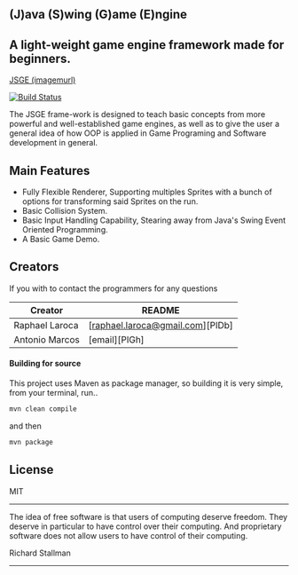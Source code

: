 ## (J)ava (S)wing (G)ame (E)ngine
## A light-weight game engine framework made for beginners.

[JSGE (imagemurl)](imagem)

[![Build Status](https://travis-ci.org/joemccann/dillinger.svg?branch=master)](https://travis-ci.org/joemccann/dillinger)

The JSGE frame-work is designed to teach basic concepts from more powerful and well-established game engines, as well
as to give the user a general idea of how OOP is applied in Game Programing and Software development in general.

## Main Features

- Fully Flexible Renderer, Supporting multiples Sprites with a bunch of options for transforming said Sprites on the run.
- Basic Collision System.
- Basic Input Handling Capability, Stearing away from Java's Swing Event Oriented Programming.
- A Basic Game Demo.

## Creators
If you with to contact the programmers for any questions

| Creator | README |
| ------ | ------ |
| Raphael Laroca | [raphael.laroca@gmail.com][PlDb] |
| Antonio Marcos | [email][PlGh] |

#### Building for source

This project uses Maven as package manager, so building it is very simple, from your terminal, run..
```sh
mvn clean compile
```
and then
```sh
mvn package
```
## License

MIT

***

The idea of free software is that users of computing deserve freedom. They deserve in particular to have control over their computing. And proprietary software does not allow users to have control of their computing.

Richard Stallman

***



